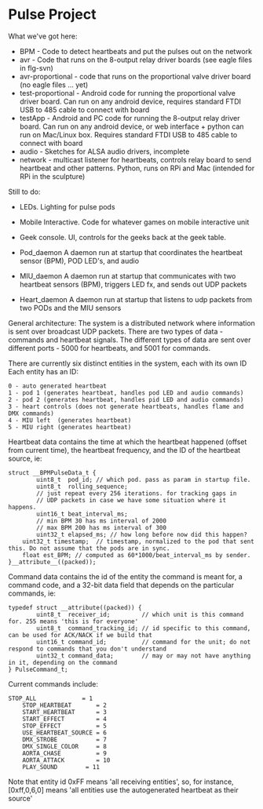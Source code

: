 # Pulse Project

What we've got here:

* BPM - Code to detect heartbeats and put the pulses out on the network<br>
* avr - Code that runs on the 8-output relay driver boards (see eagle files in flg-svn)<br>
* avr-proportional - code that runs on the proportional valve driver board (no eagle files ... yet)<br>
* test-proportional - Android code for running the proportional valve driver board. Can run on any android device, requires standard FTDI USB to 485 cable to connect with board<br>
* testApp - Android and PC code for running the 8-output relay driver board. Can run on any android device, or web interface + python can run on Mac/Linux box. Requires standard FTDI USB to 485 cable to connect with board
* audio - Sketches for ALSA audio drivers, incomplete<br>
* network - multicast listener for heartbeats, controls relay board to send heartbeat and other patterns. Python, runs on RPi and Mac (intended for RPi in the sculpture)<br>

Still to do:<br>
* LEDs. Lighting for pulse pods<br>
* Mobile Interactive. Code for whatever games on mobile interactive unit<br>
* Geek console. UI, controls for the geeks back at the geek table.<br>

* Pod_daemon    A daemon run at startup that coordinates the heartbeat sensor (BPM), POD LED's, and audio
* MIU_daemon    A daemon run at startup that communicates with two heartbeat sensors (BPM), triggers LED fx, and sends out UDP packets
* Heart_daemon  A daemon run at startup that listens to udp packets from two PODs and the MIU sensors

General architecture: The system is a distributed network where information is sent over broadcast UDP packets. There are two types of 
data - commands and heartbeat signals. The different types of data are sent over different ports - 5000 for heartbeats, and 5001 for commands.

There are currently six distinct entities in the system, each with its own ID Each entity has an ID:

	0 - auto generated heartbeat
	1 - pod 1 (generates heartbeat, handles pod LED and audio commands)
	2 - pod 2 (generates heartbeat, handles pid LED and audio commands)
	3 - heart controls (does not generate heartbeats, handles flame and DMX commands)
	4 - MIU left  (generates heartbeat)
	5 - MIU right (generates heartbeat)

Heartbeat data contains the time at which the heartbeat happened (offset from current time), the heartbeat frequency,
and the ID of the heartbeat source, ie:

	struct __BPMPulseData_t {
    		uint8_t  pod_id; // which pod. pass as param in startup file.
    		uint8_t  rolling_sequence;
    		// just repeat every 256 iterations. for tracking gaps in
    		// UDP packets in case we have some situation where it happens.
    		uint16_t beat_interval_ms;
    		// min BPM 30 has ms interval of 2000
    		// max BPM 200 has ms interval of 300
    		uint32_t elapsed_ms; // how long before now did this happen?
		uint32_t timestamp;  // timestamp, normalized to the pod that sent this. Do not assume that the pods are in sync.
		float est_BPM; // computed as 60*1000/beat_interval_ms by sender.
	}__attribute__((packed)); 
 

Command data contains the id of the entity the command is meant for, a command code, and a 32-bit data field that depends on 
the particular commands, ie:

	typedef struct __attribute((packed)) {
    		uint8_t  receiver_id;         // which unit is this command for. 255 means 'this is for everyone'
    		uint8_t  command_tracking_id; // id specific to this command, can be used for ACK/NACK if we build that 
    		uint16_t command_id;          // command for the unit; do not respond to commands that you don't understand
    		uint32_t command_data;        // may or may not have anything in it, depending on the command
	} PulseCommand_t;

Current commands include:
    	
	STOP_ALL             = 1
    	STOP_HEARTBEAT       = 2
    	START_HEARTBEAT      = 3
    	START_EFFECT         = 4
    	STOP_EFFECT          = 5
    	USE_HEARTBEAT_SOURCE = 6
    	DMX_STROBE           = 7
    	DMX_SINGLE_COLOR     = 8
    	AORTA_CHASE          = 9
    	AORTA_ATTACK         = 10
    	PLAY_SOUND	      = 11

Note that entity id 0xFF means 'all receiving entities', so, for instance, [0xff,0,6,0] means 'all entities use the autogenerated 
heartbeat as their source'

